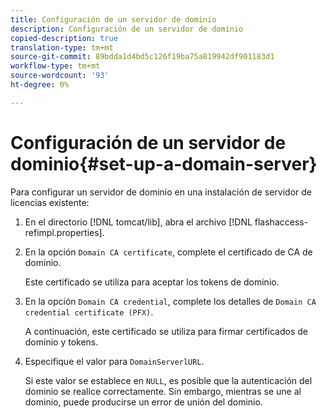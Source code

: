 ```yaml
---
title: Configuración de un servidor de dominio
description: Configuración de un servidor de dominio
copied-description: true
translation-type: tm+mt
source-git-commit: 89bdda1d4bd5c126f19ba75a819942df901183d1
workflow-type: tm+mt
source-wordcount: '93'
ht-degree: 0%

---
```



# Configuración de un servidor de dominio{#set-up-a-domain-server}

Para configurar un servidor de dominio en una instalación de servidor de licencias existente:

1. En el directorio [!DNL tomcat/lib], abra el archivo [!DNL flashaccess-refimpl.properties].
1. En la opción `Domain CA certificate`, complete el certificado de CA de dominio.

   Este certificado se utiliza para aceptar los tokens de dominio.
1. En la opción `Domain CA credential`, complete los detalles de `Domain CA credential certificate (PFX)`.

   A continuación, este certificado se utiliza para firmar certificados de dominio y tokens.
1. Especifique el valor para `DomainServerlURL`.

   Si este valor se establece en `NULL`, es posible que la autenticación del dominio se realice correctamente. Sin embargo, mientras se une al dominio, puede producirse un error de unión del dominio.
